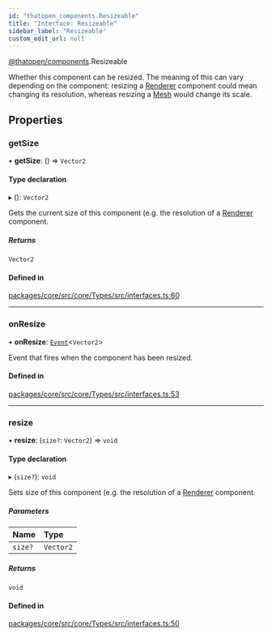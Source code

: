 ```yaml
---
id: "thatopen_components.Resizeable"
title: "Interface: Resizeable"
sidebar_label: "Resizeable"
custom_edit_url: null
---
```


[@thatopen/components](../modules/thatopen_components.md).Resizeable

Whether this component can be resized. The meaning of this can vary depending
on the component: resizing a
[Renderer](https://threejs.org/docs/#api/en/renderers/WebGLRenderer)
component could mean changing its resolution, whereas resizing a
[Mesh](https://threejs.org/docs/#api/en/objects/Mesh) would change its scale.

## Properties

### getSize

• **getSize**: () => `Vector2`

#### Type declaration

▸ (): `Vector2`

Gets the current size of this component (e.g. the resolution of a
[Renderer](https://threejs.org/docs/#api/en/renderers/WebGLRenderer)
component.

##### Returns

`Vector2`

#### Defined in

[packages/core/src/core/Types/src/interfaces.ts:60](https://github.com/ThatOpen/engine_components/blob/630a314/packages/core/src/core/Types/src/interfaces.ts#L60)

___

### onResize

• **onResize**: [`Event`](../classes/thatopen_components.Event.md)<`Vector2`\>

Event that fires when the component has been resized.

#### Defined in

[packages/core/src/core/Types/src/interfaces.ts:53](https://github.com/ThatOpen/engine_components/blob/630a314/packages/core/src/core/Types/src/interfaces.ts#L53)

___

### resize

• **resize**: (`size?`: `Vector2`) => `void`

#### Type declaration

▸ (`size?`): `void`

Sets size of this component (e.g. the resolution of a
[Renderer](https://threejs.org/docs/#api/en/renderers/WebGLRenderer)
component.

##### Parameters

| Name | Type |
| :------ | :------ |
| `size?` | `Vector2` |

##### Returns

`void`

#### Defined in

[packages/core/src/core/Types/src/interfaces.ts:50](https://github.com/ThatOpen/engine_components/blob/630a314/packages/core/src/core/Types/src/interfaces.ts#L50)

